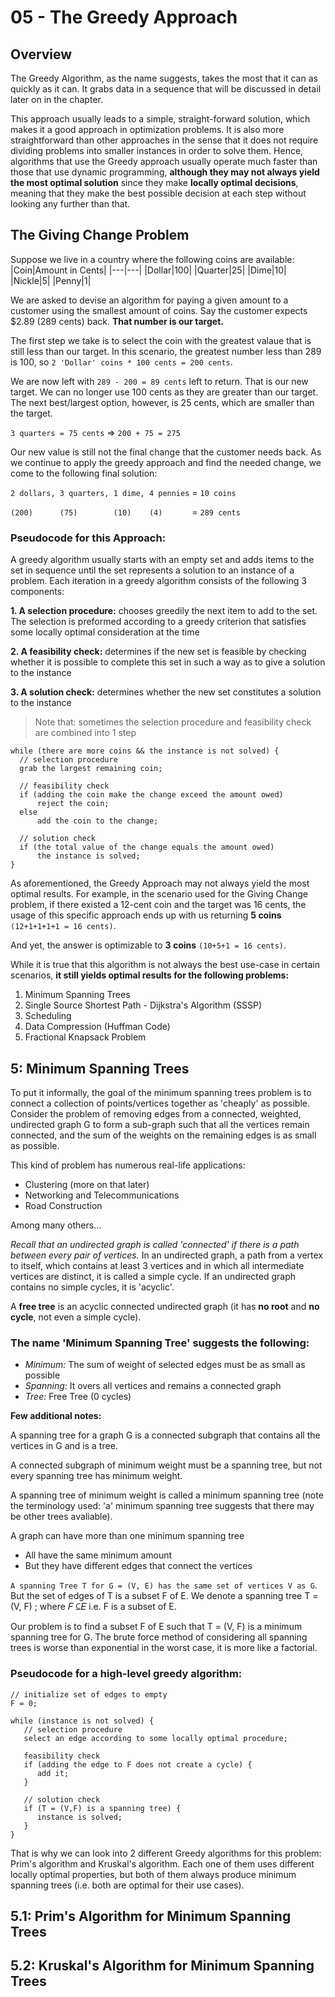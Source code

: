 # 05 - The Greedy Approach

## Overview
The Greedy Algorithm, as the name suggests, takes the most that it can 
as quickly as it can. It grabs data in a sequence that will be discussed
in detail later on in the chapter.

This approach usually leads to a simple, straight-forward solution, which 
makes it a good approach in optimization problems. It is also
more straightforward than other approaches in the sense that it does not
require dividing problems into smaller instances in order to solve them.
Hence, algorithms that use the Greedy approach usually operate much faster 
than those that use dynamic programming, 
**although they may not always yield the most optimal solution** since
they make **locally optimal decisions**, meaning that they make the best 
possible decision at each step without looking any further than that.

## The Giving Change Problem
Suppose we live in a country where the following coins are available:
|Coin|Amount in Cents|
|---|---|
|Dollar|100|
|Quarter|25|
|Dime|10|
|Nickle|5|
|Penny|1|

We are asked to devise an algorithm for paying a given amount to a customer
using the smallest amount of coins. Say the customer expects $2.89 (289 cents)
back. **That number is our target.**

The first step we take is to select the coin with the greatest valaue that is still less than our target. 
In this scenario, the greatest number less than 289
is 100, so ```2 'Dollar' coins * 100 cents = 200 cents```.

We are now left with ```289 - 200 = 89 cents``` left to return. That is our new target. We can  no longer use 100 cents as they are greater than our target.
The next best/largest option, however, is 25 cents, which are smaller than the target.

```3 quarters = 75 cents``` => ```200 + 75 = 275```

Our new value is still not the final change that the customer needs back.
As we continue to apply the greedy approach and find the needed change,
we come to the following final solution:

```2 dollars, 3 quarters, 1 dime, 4 pennies``` = ```10 coins```

```(200)      (75)        (10)    (4)      ``` = ```289 cents```

### Pseudocode for this Approach:
A greedy algorithm usually starts with an empty set and adds items to the set in sequence until the set represents a solution to an instance of a problem.
Each iteration in a greedy algorithm consists of the following 3 components:

**1. A selection procedure:** chooses greedily the next item to add to the set. The selection is preformed according to a greedy criterion that satisfies some locally optimal consideration at the time

**2. A feasibility check:** determines if the new set is feasible by checking whether it is possible to complete this set in such a way as to give a solution to the instance

**3. A solution check:** determines whether the new set constitutes a solution to the instance
> Note that: sometimes the selection procedure and feasibility check are combined into 1 step


```
while (there are more coins && the instance is not solved) {
  // selection procedure
  grab the largest remaining coin;	

  // feasibility check
  if (adding the coin make the change exceed the amount owed)
      reject the coin;
  else
      add the coin to the change;

  // solution check
  if (the total value of the change equals the amount owed)
      the instance is solved;
}
```

As aforementioned, the Greedy Approach may not always yield the most optimal
results. For example, in the scenario used for the Giving Change problem, if there existed a 12-cent coin and the target was 16 cents, the usage of this
specific approach ends up with us returning **5 coins** ```(12+1+1+1+1 = 16 cents)```.

And yet, the answer is optimizable to **3 coins** ```(10+5+1 = 16 cents)```.

While it is true that this algorithm is not always the best use-case in certain scenarios, **it still yields optimal results for the following problems:**
1. Minimum Spanning Trees
2. Single Source Shortest Path - Dijkstra's Algorithm (SSSP)
3. Scheduling
4. Data Compression (Huffman Code)
5. Fractional Knapsack Problem

## 5: Minimum Spanning Trees
To put it informally, the goal of the minimum spanning trees problem is to connect a collection of points/vertices together as 'cheaply' as possible. Consider the problem of removing edges from a connected, weighted, undirected graph G to form a sub-graph such that all the vertices remain connected, and the sum of the weights on the remaining edges is as small as possible.

This kind of problem has numerous real-life applications:
- Clustering (more on that later)
- Networking and Telecommunications
- Road Construction

Among many others...

_Recall that an undirected graph is called 'connected' if there is a path between every pair of vertices._ In an undirected graph, a path from a vertex to itself, which contains at least 3 vertices and in which all intermediate vertices are distinct, it is called a simple cycle. If an undirected graph contains no simple cycles, it is 'acyclic'.

A **free tree** is an acyclic connected undirected graph (it has **no root** and **no cycle**, not even a simple cycle).

### The name 'Minimum Spanning Tree' suggests the following:
- _Minimum:_ The sum of weight of selected edges must be as small as possible
- _Spanning:_ It overs all vertices and remains a connected graph
- _Tree:_ Free Tree (0 cycles)

**Few additional notes:**

A spanning tree for a graph G is a connected subgraph that contains all the vertices in G and is a tree.

A connected subgraph of minimum weight must be a spanning tree, but not every spanning tree has minimum weight.

A spanning tree of minimum weight is called a minimum spanning tree (note the terminology used: 'a' minimum spanning tree suggests that there may be other trees avaliable).

A graph can have more than one minimum spanning tree
  - All have the same minimum amount
  - But they have different edges that connect the vertices

```A spanning Tree T for G = (V, E) has the same set of vertices V as G```.
But the set of edges of T is a subset F of E.
We denote a spanning tree T = (V, F) ; where 𝐹 ⊆𝐸
i.e. F is a subset of E.

Our problem is to find a subset F of E such that T = (V, F) is a minimum spanning tree for G.
The brute force method of considering all spanning trees is worse than exponential in the worst case, it is more like a factorial.

### Pseudocode for a high-level greedy algorithm:
```
// initialize set of edges to empty
F = 0;

while (instance is not solved) {
   // selection procedure
   select an edge according to some locally optimal procedure;

   feasibility check
   if (adding the edge to F does not create a cycle) {
      add it;
   }

   // solution check
   if (T = (V,F) is a spanning tree) {
      instance is solved;
   }
}
```

That is why we can look into 2 different Greedy algorithms for this problem: Prim's algorithm and Kruskal's algorithm. Each one of them uses different locally optimal properties, but both of them always produce minimum spanning trees (i.e. both are optimal for their use cases).

## 5.1: Prim's Algorithm for Minimum Spanning Trees
## 5.2: Kruskal's Algorithm for Minimum Spanning Trees
